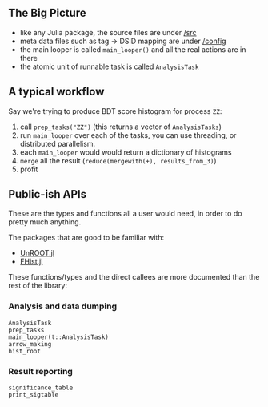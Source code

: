 ## The Big Picture

- like any Julia package, the source files are under [/src](https://github.com/Moelf/WVZAnalysis.jl/tree/master/src)
- meta data files such as tag -> DSID mapping are under [/config](https://github.com/Moelf/WVZAnalysis.jl/tree/master/config)
- the main looper is called `main_looper()` and all the real actions are in there
- the atomic unit of runnable task is called `AnalysisTask`

## A typical workflow
Say we're trying to produce BDT score histogram for process `ZZ`:

1. call `prep_tasks("ZZ")` (this returns a vector of `AnalysisTasks`)
2. run `main_looper` over each of the tasks, you can use threading, or distributed parallelism.
3. each `main_looper` would would return a dictionary of histograms
4. `merge` all the result (`reduce(mergewith(+), results_from_3)`)
5. profit


## Public-ish APIs
These are the types and functions all a user would need, 
in order to do pretty much anything.

The packages that are good to be familiar with: 

- [UnROOT.jl](https://github.com/JuliaHEP/UnROOT.jl)
- [FHist.jl](https://github.com/Moelf/FHist.jl)


These functions/types and the direct callees are more documented than the rest of the library:

### Analysis and data dumping
```@docs
AnalysisTask
prep_tasks
main_looper(t::AnalysisTask)
arrow_making
hist_root
```

### Result reporting
```@docs
significance_table
print_sigtable
```

